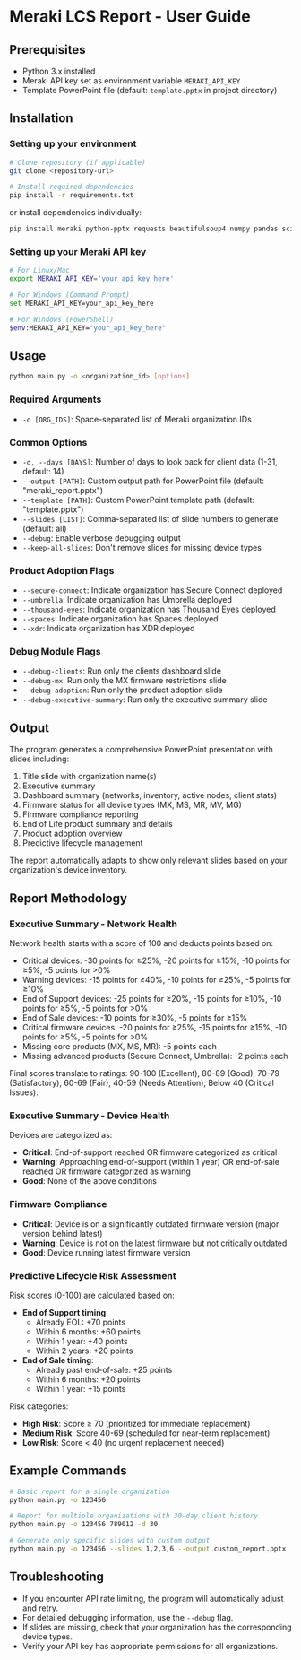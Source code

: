 # Meraki LCS Report - User Guide

## Prerequisites
- Python 3.x installed
- Meraki API key set as environment variable `MERAKI_API_KEY`
- Template PowerPoint file (default: `template.pptx` in project directory)

## Installation

### Setting up your environment
```bash
# Clone repository (if applicable)
git clone <repository-url>

# Install required dependencies
pip install -r requirements.txt
```

or install dependencies individually:

```bash
pip install meraki python-pptx requests beautifulsoup4 numpy pandas scikit-learn python-dateutil
```

### Setting up your Meraki API key
```bash
# For Linux/Mac
export MERAKI_API_KEY='your_api_key_here'

# For Windows (Command Prompt)
set MERAKI_API_KEY=your_api_key_here

# For Windows (PowerShell)
$env:MERAKI_API_KEY="your_api_key_here"
```

## Usage
```bash
python main.py -o <organization_id> [options]
```

### Required Arguments
- `-o [ORG_IDS]`: Space-separated list of Meraki organization IDs

### Common Options
- `-d, --days [DAYS]`: Number of days to look back for client data (1-31, default: 14)
- `--output [PATH]`: Custom output path for PowerPoint file (default: "meraki_report.pptx")
- `--template [PATH]`: Custom PowerPoint template path (default: "template.pptx")
- `--slides [LIST]`: Comma-separated list of slide numbers to generate (default: all)
- `--debug`: Enable verbose debugging output
- `--keep-all-slides`: Don't remove slides for missing device types

### Product Adoption Flags
- `--secure-connect`: Indicate organization has Secure Connect deployed
- `--umbrella`: Indicate organization has Umbrella deployed
- `--thousand-eyes`: Indicate organization has Thousand Eyes deployed
- `--spaces`: Indicate organization has Spaces deployed
- `--xdr`: Indicate organization has XDR deployed

### Debug Module Flags
- `--debug-clients`: Run only the clients dashboard slide
- `--debug-mx`: Run only the MX firmware restrictions slide
- `--debug-adoption`: Run only the product adoption slide
- `--debug-executive-summary`: Run only the executive summary slide

## Output
The program generates a comprehensive PowerPoint presentation with slides including:

1. Title slide with organization name(s)
2. Executive summary
3. Dashboard summary (networks, inventory, active nodes, client stats)
4. Firmware status for all device types (MX, MS, MR, MV, MG)
5. Firmware compliance reporting
6. End of Life product summary and details
7. Product adoption overview
8. Predictive lifecycle management

The report automatically adapts to show only relevant slides based on your organization's device inventory.

## Report Methodology

### Executive Summary - Network Health
Network health starts with a score of 100 and deducts points based on:
- Critical devices: -30 points for ≥25%, -20 points for ≥15%, -10 points for ≥5%, -5 points for >0%
- Warning devices: -15 points for ≥40%, -10 points for ≥25%, -5 points for ≥10%
- End of Support devices: -25 points for ≥20%, -15 points for ≥10%, -10 points for ≥5%, -5 points for >0%
- End of Sale devices: -10 points for ≥30%, -5 points for ≥15%
- Critical firmware devices: -20 points for ≥25%, -15 points for ≥15%, -10 points for ≥5%, -5 points for >0%
- Missing core products (MX, MS, MR): -5 points each
- Missing advanced products (Secure Connect, Umbrella): -2 points each

Final scores translate to ratings: 90-100 (Excellent), 80-89 (Good), 70-79 (Satisfactory), 
60-69 (Fair), 40-59 (Needs Attention), Below 40 (Critical Issues).

### Executive Summary - Device Health
Devices are categorized as:
- **Critical**: End-of-support reached OR firmware categorized as critical
- **Warning**: Approaching end-of-support (within 1 year) OR end-of-sale reached OR firmware categorized as warning
- **Good**: None of the above conditions

### Firmware Compliance
- **Critical**: Device is on a significantly outdated firmware version (major version behind latest)
- **Warning**: Device is not on the latest firmware but not critically outdated
- **Good**: Device running latest firmware version

### Predictive Lifecycle Risk Assessment
Risk scores (0-100) are calculated based on:
- **End of Support timing**: 
  - Already EOL: +70 points
  - Within 6 months: +60 points
  - Within 1 year: +40 points
  - Within 2 years: +20 points
- **End of Sale timing**:
  - Already past end-of-sale: +25 points
  - Within 6 months: +20 points
  - Within 1 year: +15 points

Risk categories:
- **High Risk**: Score ≥ 70 (prioritized for immediate replacement)
- **Medium Risk**: Score 40-69 (scheduled for near-term replacement)
- **Low Risk**: Score < 40 (no urgent replacement needed)

## Example Commands
```bash
# Basic report for a single organization
python main.py -o 123456

# Report for multiple organizations with 30-day client history
python main.py -o 123456 789012 -d 30

# Generate only specific slides with custom output
python main.py -o 123456 --slides 1,2,3,6 --output custom_report.pptx
```

## Troubleshooting
- If you encounter API rate limiting, the program will automatically adjust and retry.
- For detailed debugging information, use the `--debug` flag.
- If slides are missing, check that your organization has the corresponding device types.
- Verify your API key has appropriate permissions for all organizations.
